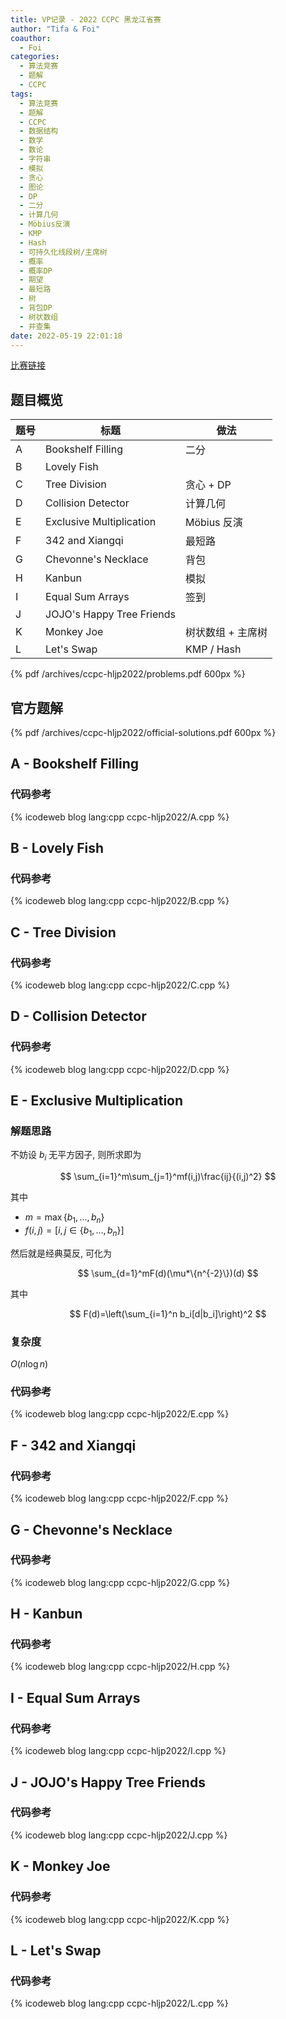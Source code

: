 ```yaml
---
title: VP记录 - 2022 CCPC 黑龙江省赛
author: "Tifa & Foi"
coauthor:
  - Foi
categories:
  - 算法竞赛
  - 题解
  - CCPC
tags:
  - 算法竞赛
  - 题解
  - CCPC
  - 数据结构
  - 数学
  - 数论
  - 字符串
  - 模拟
  - 贪心
  - 图论
  - DP
  - 二分
  - 计算几何
  - Möbius反演
  - KMP
  - Hash
  - 可持久化线段树/主席树
  - 概率
  - 概率DP
  - 期望
  - 最短路
  - 树
  - 背包DP
  - 树状数组
  - 并查集
date: 2022-05-19 22:01:18
---
```


[比赛链接](https://codeforces.com/gym/103688)

<!-- more -->

## 题目概览

| 题号 | 标题                      | 做法              |
| ---- | ------------------------- | ----------------- |
| A    | Bookshelf Filling         | 二分              |
| B    | Lovely Fish               |                   |
| C    | Tree Division             | 贪心 + DP         |
| D    | Collision Detector        | 计算几何          |
| E    | Exclusive Multiplication  | Möbius 反演       |
| F    | 342 and Xiangqi           | 最短路            |
| G    | Chevonne's Necklace       | 背包              |
| H    | Kanbun                    | 模拟              |
| I    | Equal Sum Arrays          | 签到              |
| J    | JOJO's Happy Tree Friends |                   |
| K    | Monkey Joe                | 树状数组 + 主席树 |
| L    | Let's Swap                | KMP / Hash        |

{% pdf /archives/ccpc-hljp2022/problems.pdf 600px %}

## 官方题解

{% pdf /archives/ccpc-hljp2022/official-solutions.pdf 600px %}

## A - Bookshelf Filling

### 代码参考

{% icodeweb blog lang:cpp ccpc-hljp2022/A.cpp %}

## B - Lovely Fish

### 代码参考

{% icodeweb blog lang:cpp ccpc-hljp2022/B.cpp %}

## C - Tree Division

### 代码参考

{% icodeweb blog lang:cpp ccpc-hljp2022/C.cpp %}

## D - Collision Detector

### 代码参考

{% icodeweb blog lang:cpp ccpc-hljp2022/D.cpp %}

## E - Exclusive Multiplication

### 解题思路

不妨设 $b_i$ 无平方因子, 则所求即为

$$
\sum_{i=1}^m\sum_{j=1}^mf(i,j)\frac{ij}{(i,j)^2}
$$

其中

- $m=\max\{b_1,...,b_n\}$
- $f(i,j)=[i,j\in \{b_1,...,b_n\}]$

然后就是经典莫反, 可化为

$$
\sum_{d=1}^mF(d)(\mu*\{n^{-2}\})(d)
$$

其中

$$
F(d)=\left(\sum_{i=1}^n b_i[d|b_i]\right)^2
$$

### 复杂度

$O(n\log n)$

### 代码参考

{% icodeweb blog lang:cpp ccpc-hljp2022/E.cpp %}

## F - 342 and Xiangqi

### 代码参考

{% icodeweb blog lang:cpp ccpc-hljp2022/F.cpp %}

## G - Chevonne's Necklace

### 代码参考

{% icodeweb blog lang:cpp ccpc-hljp2022/G.cpp %}

## H - Kanbun

### 代码参考

{% icodeweb blog lang:cpp ccpc-hljp2022/H.cpp %}

## I - Equal Sum Arrays

### 代码参考

{% icodeweb blog lang:cpp ccpc-hljp2022/I.cpp %}

## J - JOJO's Happy Tree Friends

### 代码参考

{% icodeweb blog lang:cpp ccpc-hljp2022/J.cpp %}

## K - Monkey Joe

### 代码参考

{% icodeweb blog lang:cpp ccpc-hljp2022/K.cpp %}

## L - Let's Swap

### 代码参考

{% icodeweb blog lang:cpp ccpc-hljp2022/L.cpp %}
